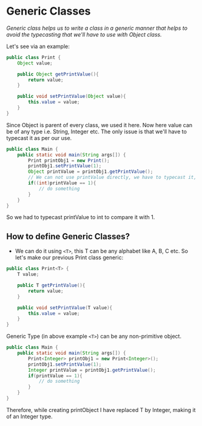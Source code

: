 # Generic Classes

*Generic class helps us to write a class in a generic manner that helps to avoid the typecasting that we'll have to use with Object class.*

Let's see via an example:

```java
public class Print {
    Object value;

    public Object getPrintValue(){
        return value;
    }

    public void setPrintValue(Object value){
        this.value = value;
    }
}
```

Since Object is parent of every class, we used it here. Now here value can be of any type i.e. String, Integer etc. The only issue is that we'll have to typecast it as per our use.

```java
public class Main {
    public static void main(String args[]) {
        Print printObj1 = new Print();
        printObj1.setPrintValue(1);
        Object printValue = printObj1.getPrintValue();
        // We can not use printValue directly, we have to typecast it, else it will be compile time error
        if((int)printValue == 1){
            // do something
        }
    }
}
```

So we had to typecast printValue to int to compare it with 1.

## How to define Generic Classes?

* We can do it using `<T>`, this T can be any alphabet like A, B, C etc.
  So let's make our previous Print class generic:

```java
public class Print<T> {
    T value;

    public T getPrintValue(){
        return value;
    }

    public void setPrintValue(T value){
        this.value = value;
    }
}
```

Generic Type (in above example `<T>`) can be any non-primitive object.

```java
public class Main {
    public static void main(String args[]) {
        Print<Integer> printObj1 = new Print<Integer>();
        printObj1.setPrintValue(1);
        Integer printValue = printObj1.getPrintValue();
        if(printValue == 1){
            // do something
        }
    }
}
```

Therefore, while creating printObject I have replaced T by Integer, making it of an Integer type.
